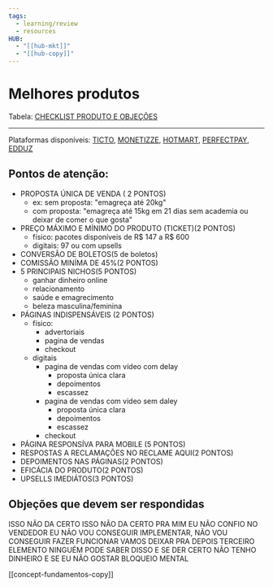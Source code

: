 ```yaml
---
tags:
  - learning/review
  - resources
HUB:
  - "[[hub-mkt]]"
  - "[[hub-copy]]"
---
```


# Melhores produtos

Tabela: [CHECKLIST PRODUTO E OBJEÇÕES](https://docs.google.com/spreadsheets/d/1SdsTiYMviU6jLv7vYTJuuK9QQcYcfcVc70gr_WIGRss/copy)

---

Plataformas disponíveis:
[TICTO](https://www.ticto.com.br/),  [MONETIZZE](https://www.monetizze.com.br/),  [HOTMART](https://hotmart.com/),  [PERFECTPAY](https://perfectpay.com.br/),  [EDDUZ](https://www.eduzz.com/pt-br) 

## Pontos de atenção:

- PROPOSTA ÚNICA DE VENDA ( 2 PONTOS)
	- ex: sem proposta: "emagreça até 20kg"
	- com proposta: "emagreça até 15kg em 21 dias sem academia ou deixar de comer o que gosta"
- PREÇO MÁXIMO E MÍNIMO DO PRODUTO (TICKET)(2 PONTOS)
	- físico: pacotes disponíveis de R$ 147 a R$ 600
	- digitais: 97 ou com upsells
- CONVERSÃO DE BOLETOS(5 de boletos)
- COMISSÃO MINÍMA  DE 45%(2 PONTOS)
- 5 PRINCIPAIS NICHOS(5 PONTOS)
	- ganhar dinheiro online
	- relacionamento
	- saúde e emagrecimento
	- beleza masculina/feminina
- PÁGINAS INDISPENSÁVEIS (2 PONTOS)
	- físico:
		- advertoriais
		- pagina de vendas
		- checkout
	- digitais
		- pagina de vendas com vídeo com delay
			- proposta única clara
			- depoimentos
			- escassez 
		- pagina de vendas com video sem daley
			- proposta única clara
			- depoimentos
			- escassez
		- checkout
- PÁGINA RESPONSÍVA PARA MOBILE (5 PONTOS)
- RESPOSTAS A RECLAMAÇÕES NO RECLAME AQUI(2 PONTOS)
- DEPOIMENTOS NAS PÁGINAS(2 PONTOS)
- EFICÁCIA DO PRODUTO(2 PONTOS)
- UPSELLS IMEDIÁTOS(3 PONTOS)


## Objeções que devem ser respondidas


ISSO NÃO DA CERTO
ISSO NÃO DA CERTO PRA MIM
EU NÃO CONFIO NO VENDEDOR
EU NÃO VOU CONSEGUIR IMPLEMENTAR, NÃO VOU CONSEGUIR FAZER FUNCIONAR
VAMOS DEIXAR PRA DEPOIS
TERCEIRO ELEMENTO
NINGUÉM PODE SABER DISSO
E SE DER CERTO
NÃO TENHO DINHEIRO
E SE EU NÃO GOSTAR
BLOQUEIO MENTAL


[[concept-fundamentos-copy]]